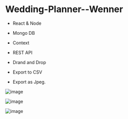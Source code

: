 # Wedding-Planner--Wenner

- React & Node
- Mongo DB

- Context
- REST API
- Drand and Drop
- Export to CSV 
- Export as Jpeg.

![image](https://github.com/adipeled2244/Wenner-Wedding-Planner/assets/66279141/d9e7ec1d-6eda-43f3-a0c9-296c7276e975)

![image](https://github.com/adipeled2244/Wenner-Wedding-Planner/assets/66279141/2275d9a9-dca2-45b5-bdf3-a6852d44a302)

![image](https://github.com/adipeled2244/Wenner-Wedding-Planner/assets/66279141/d492b262-dd44-4edf-ab45-f16a2e703ee2)
